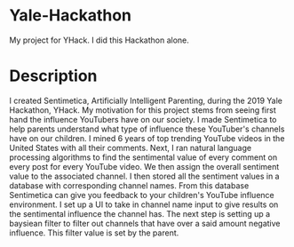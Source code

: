 # Yale-Hackathon
My project for YHack. I did this Hackathon alone. 

# Description 
I created Sentimetica, Artificially Intelligent Parenting, during the 2019 Yale Hackathon, YHack. My motivation for this project stems from seeing first hand the influence YouTubers have on our society. I made Sentimetica to help parents understand what type of influence these YouTuber's channels have on our children. I mined 6 years of top trending YouTube videos in the United States with all their comments. Next, I ran natural language processing algorithms to find the sentimental value of every comment on every post for every YouTube video. We then assign the overall sentiment value to the associated channel. I then stored all the sentiment values in a database with corresponding channel names. From this database Sentimetica can give you feedback to your children's YouTube influence environment. I set up a UI to take in channel name input to give results on the sentimental influence the channel has. The next step is setting up a baysiean filter to filter out channels that have over a said amount negative influence. This filter value is set by the parent.
